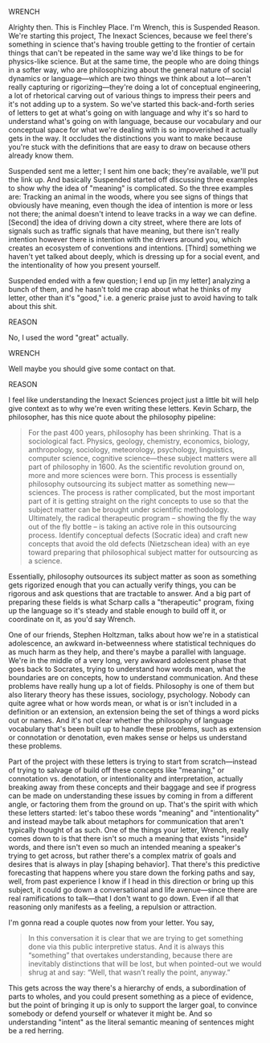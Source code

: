 WRENCH

Alrighty then. This is Finchley Place. I'm Wrench, this is Suspended Reason. We're starting this project, The Inexact Sciences, because we feel there's something in science that's having trouble getting to the frontier of certain things that can't be repeated in the same way we'd like things to be for physics-like science. But at the same time, the people who are doing things in a softer way, who are philosophizing about the general nature of social dynamics or language—which are two things we think about a lot—aren't really capturing or rigorizing—they're doing a lot of conceptual engineering, a lot of rhetorical carving out of various things to impress their peers and it's not adding up to a system. So we've started this back-and-forth series of letters to get at what's going on with language and why it's so hard to understand what's going on with language, because our vocabulary and our conceptual space for what we're dealing with is so impoverished it actually gets in the way. It occludes the distinctions you want to make because you're stuck with the definitions that are easy to draw on because others already know them. 

Suspended sent me a letter; I sent him one back; they're available, we'll put the link up. And basically Suspended started off discussing three examples to show why the idea of "meaning" is complicated. So the three examples are: Tracking an animal in the woods, where you see signs of things that obviously have meaning, even though the idea of intention is more or less not there; the animal doesn't intend to leave tracks in a way we can define. [Second] the idea of driving down a city street, where there are lots of signals such as traffic signals that have meaning, but there isn't really intention however there is intention with the drivers around you, which creates an ecosystem of conventions and intentions. [Third] something we haven't yet talked about deeply, which is dressing up for a social event, and the intentionality of how you present yourself. 

Suspended ended with a few question; I end up [in my letter] analyzing a bunch of them, and he hasn't told me crap about what he thinks of my letter, other than it's "good," i.e. a generic praise just to avoid having to talk about this shit.

REASON

No, I used the word "great" actually.

WRENCH

Well maybe you should give some contact on that. 

REASON

I feel like understanding the Inexact Sciences project just a little bit will help give context as to why we're even writing these letters. Kevin Scharp, the philosopher, has this nice quote about the philosophy pipeline:

> For the past 400 years, philosophy has been shrinking. That is a sociological fact. Physics, geology, chemistry, economics, biology, anthropology, sociology, meteorology, psychology, linguistics, computer science, cognitive science—these subject matters were all part of philosophy in 1600. As the scientific revolution ground on, more and more sciences were born. This process is essentially philosophy outsourcing its subject matter as something new—sciences. The process is rather complicated, but the most important part of it is getting straight on the right concepts to use so that the subject matter can be brought under scientific methodology. Ultimately, the radical therapeutic program – showing the fly the way out of the fly bottle – is taking an active role in this outsourcing process. Identify conceptual defects (Socratic idea) and craft new concepts that avoid the old defects (Nietzschean idea) with an eye toward preparing that philosophical subject matter for outsourcing as a science.

Essentially, philosophy outsources its subject matter as soon as something gets rigorized enough that you can actually verify things, you can be rigorous and ask questions that are tractable to answer. And a big part of preparing these fields is what Scharp calls a "therapeutic" program, fixing up the language so it's steady and stable enough to build off it, or coordinate on it, as you'd say Wrench. 

One of our friends, Stephen Holtzman, talks about how we're in a statistical adolescence, an awkward in-betweenness where statistical techniques do as much harm as they help, and there's maybe a parallel with language. We're in the middle of a very long, very awkward adolescent phase that goes back to Socrates, trying to understand how words mean, what the boundaries are on concepts, how to understand communication. And these problems have really hung up a lot of fields. Philosophy is one of them but also literary theory has these issues, sociology, psychology. Nobody can quite agree what or how words mean, or what is or isn't included in a definition or an extension, an extension being the set of things a word picks out or names. And it's not clear whether the philosophy of language vocabulary that's been built up to handle these problems, such as extension or connotation or denotation, even makes sense or helps us understand these problems. 

Part of the project with these letters is trying to start from scratch—instead of trying to salvage of build off these concepts like "meaning," or connotation vs. denotation, or intentionality and interpretation, actually breaking away from these concepts and their baggage and see if progress can be made on understanding these issues by coming in from a different angle, or factoring them from the ground on up. That's the spirit with which these letters started: let's taboo these words "meaning" and "intentionality" and instead maybe talk about metaphors for communication that aren't typically thought of as such. One of the things your letter, Wrench, really comes down to is that there isn't so much a meaning that exists "inside" words, and there isn't even so much an intended meaning a speaker's trying to get across, but rather there's a complex matrix of goals and desires that is always in play [shaping behavior]. That there's this predictive forecasting that happens where you stare down the forking paths and say, well, from past experience I know if I head in this direction or bring up this subject, it could go down a conversational and life avenue—since there are real ramifications to talk—that I don't want to go down. Even if all that reasoning only manifests as a feeling, a repulsion or attraction.

I'm gonna read a couple quotes now from your letter. You say,

> In this conversation it is clear that we are trying to get something done via this public interpretive status. And it is always this “something” that overtakes understanding, because there are inevitably distinctions that will be lost, but when pointed-out we would shrug at and say: “Well, that wasn’t really the point, anyway.”

This gets across the way there's a hierarchy of ends, a subordination of parts to wholes, and you could present something as a piece of evidence, but the point of bringing it up is only to support the larger goal, to convince somebody or defend yourself or whatever it might be. And so understanding "intent" as the literal semantic meaning of sentences might be a red herring.
